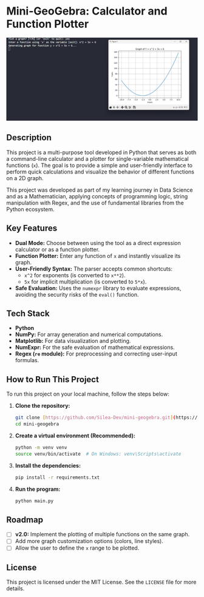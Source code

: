 # Mini-GeoGebra: Calculator and Function Plotter

![Mini-GeoGebra in action](screenshot.png)

## Description

This project is a multi-purpose tool developed in Python that serves as both a command-line calculator and a plotter for single-variable mathematical functions (`x`). The goal is to provide a simple and user-friendly interface to perform quick calculations and visualize the behavior of different functions on a 2D graph.

This project was developed as part of my learning journey in Data Science and as a Mathematician, applying concepts of programming logic, string manipulation with Regex, and the use of fundamental libraries from the Python ecosystem.

## Key Features

- **Dual Mode:** Choose between using the tool as a direct expression calculator or as a function plotter.
- **Function Plotter:** Enter any function of `x` and instantly visualize its graph.
- **User-Friendly Syntax:** The parser accepts common shortcuts:
  - `x^2` for exponents (is converted to `x**2`).
  - `5x` for implicit multiplication (is converted to `5*x`).
- **Safe Evaluation:** Uses the `numexpr` library to evaluate expressions, avoiding the security risks of the `eval()` function.

## Tech Stack

- **Python**
- **NumPy:** For array generation and numerical computations.
- **Matplotlib:** For data visualization and plotting.
- **NumExpr:** For the safe evaluation of mathematical expressions.
- **Regex (`re` module):** For preprocessing and correcting user-input formulas.

## How to Run This Project

To run this project on your local machine, follow the steps below:

1. **Clone the repository:**

   ```bash
   git clone [https://github.com/Silea-Dev/mini-geogebra.git](https://github.com/Silea-Dev/mini-geogebra.git)
   cd mini-geogebra
   ```
2. **Create a virtual environment (Recommended):**

   ```bash
   python -m venv venv
   source venv/bin/activate  # On Windows: venv\Scripts\activate
   ```
3. **Install the dependencies:**

   ```bash
   pip install -r requirements.txt
   ```
4. **Run the program:**

   ```bash
   python main.py
   ```

## Roadmap

- [ ] **v2.0:** Implement the plotting of multiple functions on the same graph.
- [ ] Add more graph customization options (colors, line styles).
- [ ] Allow the user to define the `x` range to be plotted.

## License

This project is licensed under the MIT License. See the `LICENSE` file for more details.
